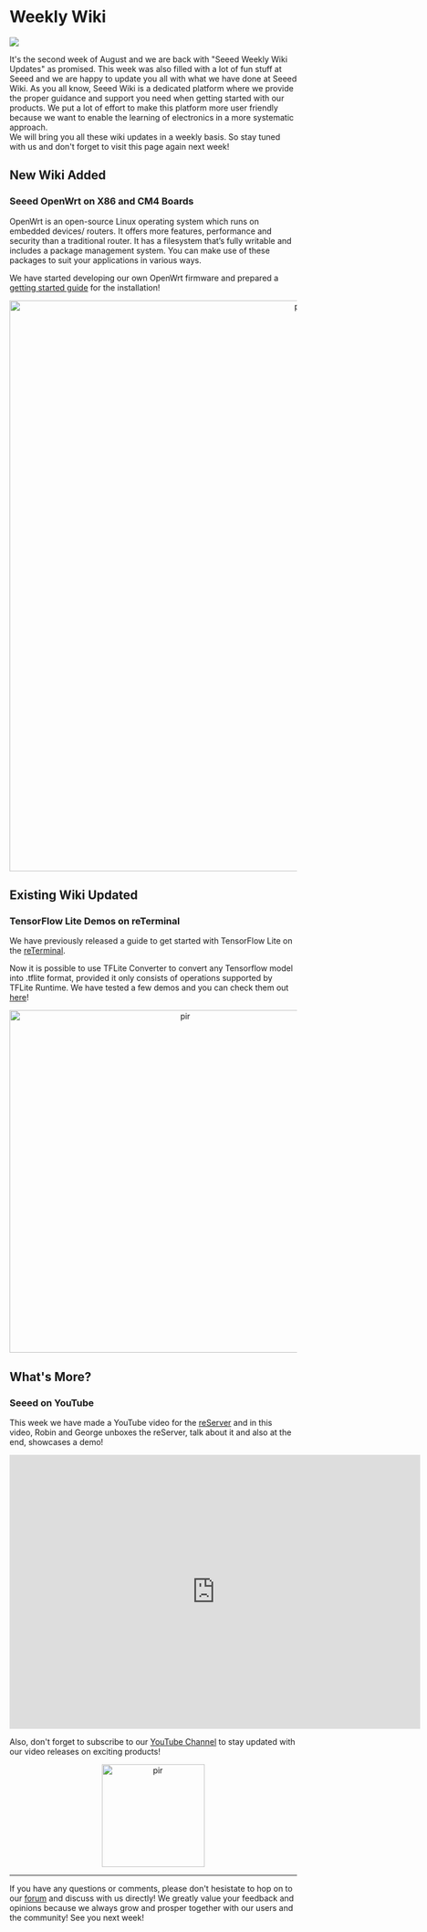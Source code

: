 # Weekly Wiki
![](https://files.seeedstudio.com/wiki/IMAGES/21-August-week-2.png)

It's the second week of August and we are back with "Seeed Weekly Wiki Updates" as promised. This week was also filled with a lot of fun stuff at Seeed and we are happy to update you all with what we have done at Seeed Wiki. 
As you all know, Seeed Wiki is a dedicated platform where we provide the proper guidance and support you need when getting started with our products. We put a lot of effort to make this platform more user friendly because we want to enable the learning of electronics in a more systematic approach.  
We will bring you all these wiki updates in a weekly basis. So stay tuned with us and don't forget to visit this page again next week!

## New Wiki Added

### Seeed OpenWrt on X86 and CM4 Boards

OpenWrt is an open-source Linux operating system which runs on embedded devices/ routers. It offers more features, performance and security than a traditional router. It has a filesystem that’s fully writable and includes a package management system. You can make use of these packages to suit your applications in various ways.

We have started developing our own OpenWrt firmware and prepared a [getting started guide](https://wiki.seeedstudio.com/OpenWrt-Getting-Started) for the installation!

<p style="text-align:center;"><a href="https://wiki.seeedstudio.com/OpenWrt-Getting-Started"><img src="https://files.seeedstudio.com/wiki/OpenWrt/openwrt-wiki-thumb.png" alt="pir"  width="1000" height="auto"></a></p>

## Existing Wiki Updated

### TensorFlow Lite Demos on reTerminal

We have previously released a guide to get started with TensorFlow Lite on the [reTerminal](https://www.seeedstudio.com/ReTerminal-with-CM4-p-4904.html).

Now it is possible to use TFLite Converter to convert any Tensorflow model into .tflite format, provided it only consists of operations supported by TFLite Runtime. We have tested a few demos and you can check them out [here](https://wiki.seeedstudio.com/reTerminal_ML_TFLite/#examples)!

<p style="text-align:center;"><a href="https://wiki.seeedstudio.com/reTerminal_ML_TFLite/#examples"><img src="https://files.seeedstudio.com/wiki/IMAGES/21-August-week-2/tf-demos.jpg" alt="pir"  width="600" height="auto"></a></p>

## What's More?

### Seeed on YouTube

This week we have made a YouTube video for the [reServer](https://www.seeedstudio.com/reServer-Compact-Edge-Server-powered-by-11th-Gen-Intelr-Coretm-i3-1115G4-8G-256SSD-W-p-5057.html) and in this video, Robin and George unboxes the reServer, talk about it and also at the end, showcases a demo!

<p style="text-align:center;"><iframe width="720" height="480" src="https://www.youtube.com/embed/vmVhyr4_lYE" frameborder="0" allow="accelerometer; encrypted-media; gyroscope; picture-in-picture" allowfullscreen></iframe></p>

Also, don't forget to subscribe to our [YouTube Channel](http://www.youtube.com/c/SeeedStudioSZ) to stay updated with our video releases on exciting products!

<p style="text-align:center;"><a href="http://www.youtube.com/c/SeeedStudioSZ"><img src="https://files.seeedstudio.com/wiki/IMAGE/Youtube%20Subs.png" alt="pir"  width="180" height="auto"></a></p>

<hr>

If you have any questions or comments, please don't hesistate to hop on to our [forum](https://forum.seeedstudio.com/latest) and discuss with us directly!
We greatly value your feedback and opinions because we always grow and prosper together with our users and the community!
See you next week!